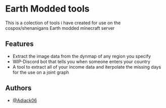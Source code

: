 
# Earth Modded tools

This is a colection of tools i have created for use on the cospox/shenanigans Earth modded minecraft server 


## Features

- Extract the image data from the dynmap of any region you specify
- WIP-Discord bot that tells you when someone enters your country
- A tool to extract all of your income data and iterpolate the missing days for the use on a joint graph


## Authors

- [@Adiack06](https://github.com/Adiack06)

